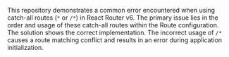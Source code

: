This repository demonstrates a common error encountered when using catch-all routes (`*` or `/*`) in React Router v6.  The primary issue lies in the order and usage of these catch-all routes within the Route configuration.  The solution shows the correct implementation. The incorrect usage of `/*` causes a route matching conflict and results in an error during application initialization.